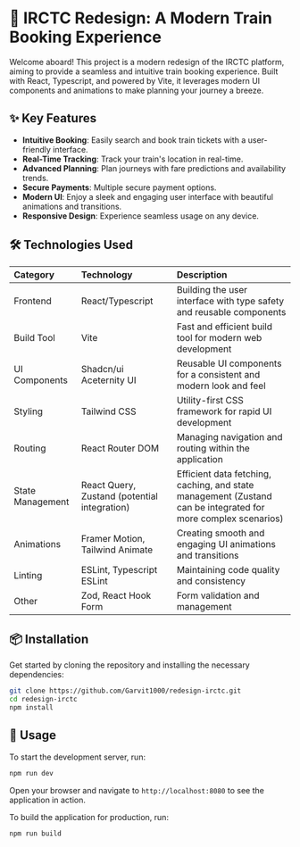 # 🚄 IRCTC Redesign: A Modern Train Booking Experience

Welcome aboard! This project is a modern redesign of the IRCTC platform, aiming to provide a seamless and intuitive train booking experience. Built with React, Typescript, and powered by Vite, it leverages modern UI components and animations to make planning your journey a breeze.

## ✨ Key Features

-   **Intuitive Booking**: Easily search and book train tickets with a user-friendly interface.
-   **Real-Time Tracking**: Track your train's location in real-time.
-   **Advanced Planning**: Plan journeys with fare predictions and availability trends.
-   **Secure Payments**: Multiple secure payment options.
-   **Modern UI**: Enjoy a sleek and engaging user interface with beautiful animations and transitions.
-   **Responsive Design**: Experience seamless usage on any device.

## 🛠️ Technologies Used

| Category         | Technology                                   | Description                                                                                                      |
| :--------------- | :------------------------------------------- | :--------------------------------------------------------------------------------------------------------------- |
| Frontend         | React/Typescript                             | Building the user interface with type safety and reusable components                                        |
| Build Tool       | Vite                                         | Fast and efficient build tool for modern web development                                                       |
| UI Components    | Shadcn/ui  Aceternity UI                      | Reusable UI components for a consistent and modern look and feel                                              |
| Styling          | Tailwind CSS                                 | Utility-first CSS framework for rapid UI development                                                           |
| Routing          | React Router DOM                             | Managing navigation and routing within the application                                                         |
| State Management | React Query, Zustand (potential integration) | Efficient data fetching, caching, and state management (Zustand can be integrated for more complex scenarios) |
| Animations       | Framer Motion, Tailwind Animate              | Creating smooth and engaging UI animations and transitions                                                   |
| Linting          | ESLint, Typescript ESLint                    | Maintaining code quality and consistency                                                                       |
| Other            | Zod, React Hook Form                         | Form validation and management                                                                                 |

## 📦 Installation

Get started by cloning the repository and installing the necessary dependencies:

```bash
git clone https://github.com/Garvit1000/redesign-irctc.git
cd redesign-irctc
npm install
```

## 🚀 Usage

To start the development server, run:

```bash
npm run dev
```

Open your browser and navigate to `http://localhost:8080` to see the application in action.

To build the application for production, run:

```bash
npm run build
```
